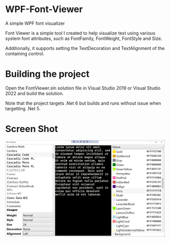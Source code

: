 # WPF-Font-Viewer
A simple WPF font visualizer

Font Viewer is a simple tool I created to help visualize text using 
various system font attributes, such as FontFamily, FontWeight, FontStyle and Size.

Additionally, it supports setting the TextDecoration and TextAlignment of the
containing control.

# Building the project
Open the FontViewer.sln solution file in Visual Studio 2019 or Visual Studio 2022 and build the solution.

Note that the project targets .Net 6 but builds and runs without issue when targetting .Net 5.

# Screen Shot
![Screen Shot](/Images/FontViewer.png)